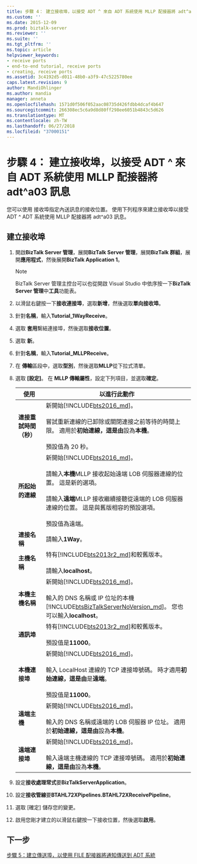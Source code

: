 ```yaml
---
title: 步驟 4： 建立接收埠，以接受 ADT ^ 來自 ADT 系統使用 MLLP 配接器將 adt^a03 訊息 |Microsoft Docs
ms.custom: ''
ms.date: 2015-12-09
ms.prod: biztalk-server
ms.reviewer: ''
ms.suite: ''
ms.tgt_pltfrm: ''
ms.topic: article
helpviewer_keywords:
- receive ports
- end-to-end tutorial, receive ports
- creating, receive ports
ms.assetid: 3c4192d5-d011-48b0-a3f9-47c5225780ee
caps.latest.revision: 9
author: MandiOhlinger
ms.author: mandia
manager: anneta
ms.openlocfilehash: 1571d0f506f052aac08735d426fdbb4dcaf4b647
ms.sourcegitcommit: 266308ec5c6a9d8d80ff298ee6051b4843c5d626
ms.translationtype: MT
ms.contentlocale: zh-TW
ms.lasthandoff: 06/27/2018
ms.locfileid: "37000151"
---
```

# <a name="step-4-create-the-receive-port-for-accepting-adta03-messages-from-adt-systems-using-the-mllp-adapter"></a>步驟 4： 建立接收埠，以接受 ADT ^ 來自 ADT 系統使用 MLLP 配接器將 adt^a03 訊息
您可以使用 接收埠指定內送訊息的接收位置。 使用下列程序來建立接收埠以接受 ADT ^ ADT 系統使用 MLLP 配接器將 adt^a03 訊息。  

## <a name="create-the-receive-port"></a>建立接收埠  

1. 開啟**BizTalk Server 管理**，展開**BizTalk Server 管理**，展開**BizTalk 群組**，展開**應用程式**，然後展開**BizTalk Application 1**。  

   > [!NOTE]
   >  BizTalk Server 管理主控台可以也從開啟 Visual Studio 中依序按一下**BizTalk Server 管理**中**工具**功能表。  

2. 以滑鼠右鍵按一下**接收連接埠**，選取**新增**，然後選取**單向接收埠**。  

3. 針對**名稱**，輸入**Tutorial_1WayReceive**。  

4. 選取 **套用**繫結連接埠，然後選取**接收位置**。  

5. 選取 **新**。  

6. 針對**名稱**，輸入**Tutorial_MLLPReceive**。  

7. 在 **傳輸**區段中，選取**型別**，然後選取**MLLP**從下拉式清單。  

8. 選取 **[設定]**。 在  **MLLP 傳輸屬性**，設定下列項目，並選取**確定**。  


   |           使用           |                                                                                                                                                                                                     以進行此動作                                                                                                                                                                                                     |
   |------------------------------|--------------------------------------------------------------------------------------------------------------------------------------------------------------------------------------------------------------------------------------------------------------------------------------------------------------------------------------------------------------------------------------------------------------------|
   | **連接重試時間 （秒）** |                                                                 新開始[!INCLUDE[bts2016_md](../../includes/bts2016-md.md)]。 <br/><br/>嘗試重新連線的已卸除或關閉連接之前等待的時間上限。 適用於**初始連線，這是由**設為**本機**。<br/><br/>預設值為 20 秒。                                                                  |
   | **所起始的連線**  | 新開始[!INCLUDE[bts2016_md](../../includes/bts2016-md.md)]。 <br/><br/>請輸入**本機**MLLP 接收起始遠端 LOB 伺服器連線的位置。 這是新的選項。<br/><br/>請輸入**遠端**MLLP 接收繼續接聽從遠端的 LOB 伺服器連線的位置。 這是與舊版相容的預設選項。<br/><br/>預設值為遠端。 |
   |     **連接名稱**      |                                                                                                                                                                                                  請輸入**1Way**。                                                                                                                                                                                                   |
   |        **主機名稱**         |                                                                                                                                              特有[!INCLUDE[bts2013r2_md](../../includes/bts2013r2-md.md)]和較舊版本。 <br/><br/>請輸入**localhost**。                                                                                                                                               |
   |     **本機主機名稱**      |                                                                            新開始[!INCLUDE[bts2016_md](../../includes/bts2016-md.md)]。 <br/><br/>輸入的 DNS 名稱或 IP 位址的本機[!INCLUDE[btsBizTalkServerNoVersion_md](../../includes/btsbiztalkservernoversion-md.md)]。 您也可以輸入**localhost**。                                                                             |
   |           **通訊埠**           |                                                                                                                                              特有[!INCLUDE[bts2013r2_md](../../includes/bts2013r2-md.md)]和較舊版本。 <br/><br/>預設值是**11000**。                                                                                                                                              |
   |        **本機連接埠**        |                                                                                     新開始[!INCLUDE[bts2016_md](../../includes/bts2016-md.md)]。 <br/><br/>輸入 LocalHost 連線的 TCP 連接埠號碼。 時才適用**初始連線，這是由**是**遠端**。 <br/><br/>預設值是**11000**。                                                                                      |
   |       **遠端主機**        |                                                                                                   新開始[!INCLUDE[bts2016_md](../../includes/bts2016-md.md)]。 <br/><br/>輸入的 DNS 名稱或遠端的 LOB 伺服器 IP 位址。 適用於**初始連線，這是由**設為**本機**。                                                                                                    |
   |       **遠端連接埠**        |                                                                                                    新開始[!INCLUDE[bts2016_md](../../includes/bts2016-md.md)]。 <br/><br/>輸入遠端主機連線的 TCP 連接埠號碼。 適用於**初始連線，這是由**設為**本機**。                                                                                                    |


9. 設定**接收處理常式**要**BizTalkServerApplication**。  

10. 設定**接收管線**要**BTAHL72XPipelines.BTAHL72XReceivePipeline**。  

11. 選取 [確定] 儲存您的變更。  

12. 啟用您剛才建立的以滑鼠右鍵按一下接收位置，然後選取**啟用**。  

## <a name="next-step"></a>下一步  
[步驟 5：建立傳送埠，以使用 FILE 配接器將通知傳送到 ADT 系統](../../adapters-and-accelerators/accelerator-hl7/step-5-create-send-port-to-deliver-acknowledgments-to-adt-system-using-file.md)